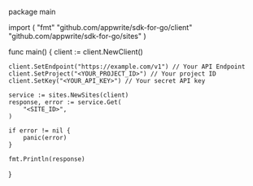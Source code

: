 package main

import (
    "fmt"
    "github.com/appwrite/sdk-for-go/client"
    "github.com/appwrite/sdk-for-go/sites"
)

func main() {
    client := client.NewClient()

    client.SetEndpoint("https://example.com/v1") // Your API Endpoint
    client.SetProject("<YOUR_PROJECT_ID>") // Your project ID
    client.SetKey("<YOUR_API_KEY>") // Your secret API key

    service := sites.NewSites(client)
    response, error := service.Get(
        "<SITE_ID>",
    )

    if error != nil {
        panic(error)
    }

    fmt.Println(response)
}
